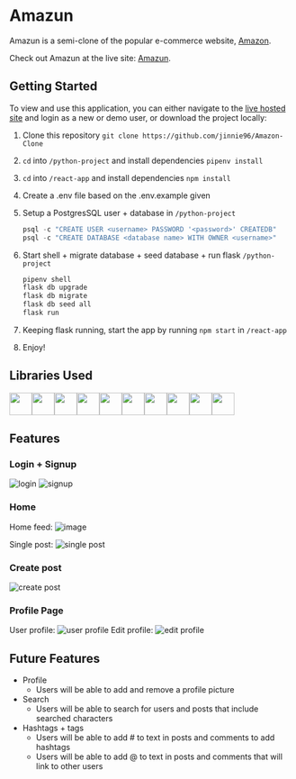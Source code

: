 # Amazun

Amazun is a semi-clone of the popular e-commerce website, [Amazon](https://www.amazon.com/).

Check out Amazun at the live site: [Amazun](https://amazon-solo-clone.herokuapp.com/).


## Getting Started
To view and use this application, you can either navigate to the [live hosted site](https://amazon-solo-clone.herokuapp.com/) and login as a new or demo user, or download the project locally:
1. Clone this repository ```git clone https://github.com/jinnie96/Amazon-Clone```

2. ```cd``` into ```/python-project``` and install dependencies ```pipenv install```

3. ```cd``` into ```/react-app``` and install dependencies ```npm install```

4.  Create a .env file based on the .env.example given

5.  Setup a PostgresSQL user + database in ```/python-project```
    ```javascript
    psql -c "CREATE USER <username> PASSWORD '<password>' CREATEDB"
    psql -c "CREATE DATABASE <database name> WITH OWNER <username>"
    ```

6. Start shell + migrate database + seed database + run flask ```/python-project```
    ```javascript
    pipenv shell
    flask db upgrade
    flask db migrate
    flask db seed all
    flask run
    ```

6. Keeping flask running, start the app by running ```npm start``` in ```/react-app```

7. Enjoy!

## Libraries Used
<img  src="https://cdn.jsdelivr.net/gh/devicons/devicon/icons/javascript/javascript-original.svg" height=40/><img src="https://cdn.jsdelivr.net/gh/devicons/devicon/icons/python/python-original.svg" height=40/><img src="https://cdn.jsdelivr.net/gh/devicons/devicon/icons/react/react-original.svg" height=40/><img src="https://cdn.jsdelivr.net/gh/devicons/devicon/icons/redux/redux-original.svg" height=40/><img  src="https://cdn.jsdelivr.net/gh/devicons/devicon/icons/postgresql/postgresql-original.svg" height=40/><img src="https://cdn.jsdelivr.net/gh/devicons/devicon/icons/sqlalchemy/sqlalchemy-original.svg" height=40/><img  src="https://cdn.jsdelivr.net/gh/devicons/devicon/icons/css3/css3-original.svg" height=40/><img  src="https://cdn.jsdelivr.net/gh/devicons/devicon/icons/html5/html5-original.svg" height=40/><img src="https://cdn.jsdelivr.net/gh/devicons/devicon/icons/vscode/vscode-original.svg" height=40/><img  src="https://cdn.jsdelivr.net/gh/devicons/devicon/icons/git/git-original.svg" height=40/>

## Features
### Login + Signup
![login](./Images/ReadMePhotos/6-login.png)
![signup](./Images/ReadMePhotos/7-signup.png)

### Home
Home feed:
![image](https://user-images.githubusercontent.com/85136034/159996150-31a62e6f-bcc2-438a-a54b-8503a4353412.png)

Single post:
![single post](./Images/ReadMePhotos/2-singlepost.png)

### Create post
![create post](./Images/ReadMePhotos/3-createpost.png)

### Profile Page
User profile:
![user profile](./Images/ReadMePhotos/4-viewprofile.png)
Edit profile:
![edit profile](./Images/ReadMePhotos/5-editprofile.png)

## Future Features
- Profile
   - Users will be able to add and remove a profile picture
- Search
    - Users will be able to search for users and posts that include searched characters
- Hashtags + tags
    - Users will be able to add # to text in posts and comments to add hashtags
    - Users will be able to add @ to text in posts and comments that will link to other users
